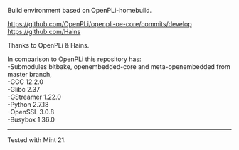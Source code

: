 Build environment based on OpenPLi-homebuild.

https://github.com/OpenPLi/openpli-oe-core/commits/develop <br>
https://github.com/Hains

Thanks to OpenPLi & Hains.

In comparison to OpenPLi this repository has:<br>
-Submodules bitbake, openembedded-core and meta-openembedded from master branch,<br>
-GCC 12.2.0<br>
-Glibc 2.37<br>
-GStreamer 1.22.0<br>
-Python 2.7.18<br>
-OpenSSL 3.0.8<br>
-Busybox 1.36.0<br>

******************************************************

Tested with Mint 21. <br><br>
